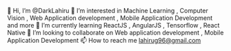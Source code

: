 👋 Hi, I’m @DarkLahiru
👀 I’m interested in Machine Learning , Computer Vision , Web Application development , Mobile Application Development and more
🌱 I’m currently learning ReactJS , AngularJS , Tensorflow , React Native
💞️ I’m looking to collaborate on Web application development , Mobile Application Development
📫 How to reach me lahirug96@gmail.com

<!---
DarkLahiru/DarkLahiru is a ✨ special ✨ repository because its `README.md` (this file) appears on your GitHub profile.
You can click the Preview link to take a look at your changes.
--->
